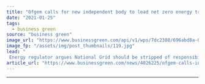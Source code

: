 ```yaml
---
title: "Ofgem calls for new independent body to lead net zero energy transition"
date: "2021-01-25"
tags: 
  - business green
source: "business green"
image_url: "https://www.businessgreen.com/api/v1/wps/7dc2388/696abd8a-02f2-4839-b7b5-0cc1079276de/5/7EngineersEarthingCableH-national-grid-185x114.jpg"
image_fp: "/assets/img/post_thumbnails/119.jpg"
lead: "
 Energy regulator argues National Grid should be stripped of responsibility for managing Britain's power grid due to conflict of interest concerns ..."
article_url: "https://www.businessgreen.com/news/4026225/ofgem-calls-independent-body-lead-net-zero-energy-transition"
---
```


---
